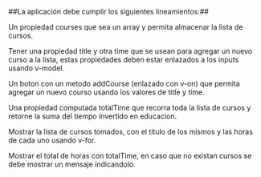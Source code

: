 ##La aplicación debe cumplir los siguientes lineamientos:##

Un propiedad courses que sea un array y permita almacenar la lista de cursos.

Tener una propiedad title y otra time que se usean para agregar un nuevo curso a la lista, estas propiedades deben estar enlazados a los inputs usando v-model.

Un boton con un metodo addCourse (enlazado con v-on) que permita agregar un nuevo courso usando los valores de title y time.

Una propiedad computada totalTime que recorra toda la lista de cursos y retorne la suma del tiempo invertido en educacion.

Mostrar la lista de cursos tomados, con el titulo de los mismos y las horas de cada uno usando v-for.

Mostrar el total de horas con totalTime, en caso que no existan cursos se debe mostrar un mensaje indicandolo.